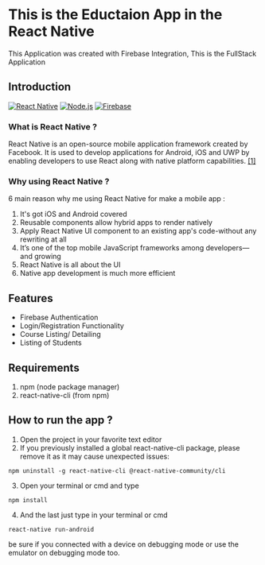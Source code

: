 # This is the Eductaion App in the React Native

This Application was created with Firebase Integration, This is the FullStack Application

## Introduction

[![React Native](https://img.shields.io/badge/React%20Native-0.71-blue.svg?style=rounded-square)](https://facebook.github.io/react-native/)
[![Node.js](https://img.shields.io/badge/Node.js-v.18.16-green.svg?style=rounded-square)](https://nodejs.org/)
[![Firebase](https://img.shields.io/badge/firebase-v9.20.0-blue.svg?style=rounded-square)](https://firebase.google.com/)

### What is React Native ?

React Native is an open-source mobile application framework created by Facebook. It is used to develop applications for Android, iOS and UWP by enabling developers to use React along with native platform capabilities. [[1]](https://en.wikipedia.org/wiki/React_Native)

### Why using React Native ?

6 main reason why me using React Native for make a mobile app :

1. It's got iOS and Android covered
2. Reusable components allow hybrid apps to render natively
3. Apply React Native UI component to an existing app's code-without any rewriting at all
4. It’s one of the top mobile JavaScript frameworks among developers—and growing
5. React Native is all about the UI
6. Native app development is much more efficient

## Features

<ul>
  <li>Firebase Authentication</li>
  <li>Login/Registration Functionality</li>
  <li>Course Listing/ Detailing</li>
  <li>Listing of Students</li>
</ul>

## Requirements

1. npm (node package manager)
2. react-native-cli (from npm)

## How to run the app ?

1. Open the project in your favorite text editor
2. If you previously installed a global react-native-cli package, please remove it as it may cause unexpected issues:

```
npm uninstall -g react-native-cli @react-native-community/cli
```

3. Open your terminal or cmd and type

```
npm install
```

4. And the last just type in your terminal or cmd

```
react-native run-android
```

be sure if you connected with a device on debugging mode or use the emulator on debugging mode too.
